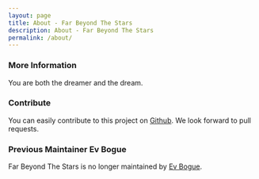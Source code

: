 ```yaml
---
layout: page
title: About - Far Beyond The Stars
description: About - Far Beyond The Stars
permalink: /about/
---
```


### More Information

You are both the dreamer and the dream.

### Contribute

You can easily contribute to this project on <a href="https://github.com/sunnankar/farbeyondthestars">Github</a>. We look forward to pull requests.

### Previous Maintainer Ev Bogue

Far Beyond The Stars is no longer maintained by <a href="http://evbogue.com/">Ev Bogue</a>.
